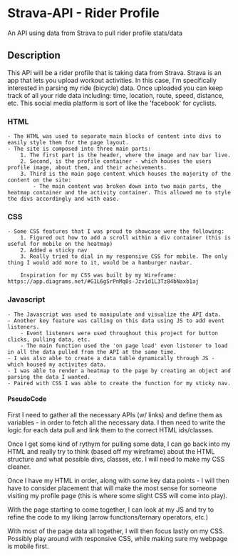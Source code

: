 # Strava-API - Rider Profile

An API using data from Strava to pull rider profile stats/data

## Description

This API will be a rider profile that is taking data from Strava. Strava is an app that lets you upload workout activities. In this case, I'm specifically interested in parsing my ride (bicycle) data. Once uploaded you can keep track of all your ride data including: time, location, route, speed, distance, etc. This social media platform is sort of like the 'facebook' for cyclists.


### HTML

    - The HTML was used to separate main blocks of content into divs to easily style them for the page layout.
    - The site is composed into three main parts:
        1. The first part is the header, where the image and nav bar live.
        2. Second, is the profile container - which houses the users profile image, about them, and their acheivements.
        3. Third is the main page content which houses the majority of the content on the site:
            - The main content was broken down into two main parts, the heatmap container and the activity container. This allowed me to style the divs accordingly and with ease. 

### CSS

    - Some CSS features that I was proud to showcase were the following:
        1. Figured out how to add a scroll within a div container (this is useful for mobile on the heatmap)
        2. Added a sticky nav
        3. Really tried to dial in my responsive CSS for mobile. The only thing I would add more to it, would be a hamburger navbar.

        Inspiration for my CSS was built by my Wireframe:  https://app.diagrams.net/#G1L6gSrPnMq0s-Jzv1d1L3Tz84bNaxb1aj

### Javascript

    - The Javascript was used to manipulate and visualize the API data.
    - Another key feature was calling on this data using JS to add event listeners.
        - Event listeners were used throughout this project for button clicks, pulling data, etc.
        - The main function used the 'on page load' even listener to load in all the data pulled from the API at the same time.
    - I was also able to create a data table dynamically through JS - which housed my activites data.
    - I was able to render a heatmap to the page by creating an object and parsing the data I wanted.
    - Paired with CSS I was able to create the function for my sticky nav.



#### PseudoCode
First I need to gather all the necessary APIs (w/ links) and define them as variables - in order to fetch all the necessary data. I then need to write the logic for each data pull and link them to the correct HTML ids/classes.

Once I get some kind of rythym for pulling some data, I can go back into my HTML and really try to think (based off my wireframe) about the HTML structure and what possible divs, classes, etc. I will need to make my CSS cleaner.

Once I have my HTML in order, along with some key data points - I will then have to consider placement that will make the most sense for someone visiting my profile page (this is where some slight CSS will come into play).

With the page starting to come together, I can look at my JS and try to refine the code to my liking (arrow functions/ternary operators, etc.)

With most of the page data all together, I will then focus lastly on my CSS. Possibly play around with responsive CSS, while making sure my webpage is mobile first.